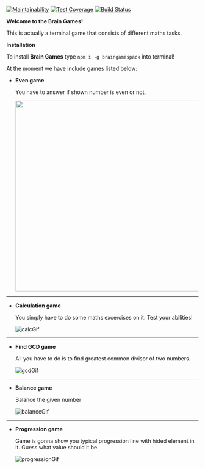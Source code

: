 [![Maintainability](https://api.codeclimate.com/v1/badges/48280bc927f8aae4422c/maintainability)](https://codeclimate.com/github/yoscro/project-lvl1-s316/maintainability) [![Test Coverage](https://api.codeclimate.com/v1/badges/48280bc927f8aae4422c/test_coverage)](https://codeclimate.com/github/yoscro/project-lvl1-s316/test_coverage) [![Build Status](https://travis-ci.org/yoscro/project-lvl1-s316.svg?branch=master)](https://travis-ci.org/yoscro/project-lvl1-s316)

**Welcome to the Brain Games!**

This is actually a terminal game that consists of different maths tasks. 

**Installation**

To install **Brain Games** type ```npm i -g braingamespack``` into terminal!

At the moment we have include games listed below:

- **Even game**

  You have to answer if shown number is even or not.

  <img src="https://github.com/yoscro/project-lvl1-s316/blob/master/gifs/even.gif" width="500" height="500" />

---

- **Calculation game**

  You simply have to do some maths excercises on it. Test your abilities!
  
  ![calcGif](https://github.com/yoscro/project-lvl1-s316/blob/master/gifs/calc.gif)

---

- **Find GCD game**

  All you have to do is to find greatest common divisor of two numbers.
  
  ![gcdGif](https://github.com/yoscro/project-lvl1-s316/blob/master/gifs/gcd.gif)
  
---

- **Balance game**

  Balance the given number
  
  ![balanceGif](https://github.com/yoscro/project-lvl1-s316/blob/master/gifs/balance.gif)
  
---

- **Progression game**

  Game is gonna show you typical progression line with hided element in it. Guess what value should it be.
  
  
  ![progressionGif](https://github.com/yoscro/project-lvl1-s316/blob/master/gifs/progression.gif)
  
